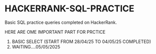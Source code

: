 # HACKERRANK-SQL-PRACTICE
Basic SQL practice queries completed on HackerRank.



HERE ARE OME IMPORTANT PART FOR PRCTICE 
1) BASIC SELECT (START FROM 28/04/25 TO 04/05/25 COMPLETED)
2) WAITING....05/05/2025


